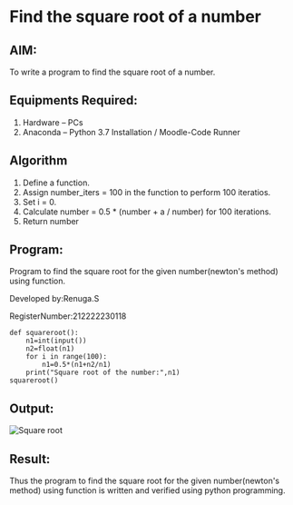 # Find the square root of a number

## AIM:
To write a program to find the square root of a number.

## Equipments Required:
1. Hardware – PCs
2. Anaconda – Python 3.7 Installation / Moodle-Code Runner

## Algorithm
1. Define a function.
2. Assign number_iters = 100 in the function to perform 100 iteratios.
3. Set i = 0.
4. Calculate  number = 0.5 * (number + a / number) for 100 iterations.
5. Return number

## Program:

Program to find the square root for the given number(newton's method) using function.

Developed by:Renuga.S

RegisterNumber:212222230118 
```
def squareroot():
    n1=int(input())
    n2=float(n1)
    for i in range(100):
        n1=0.5*(n1+n2/n1)
    print("Square root of the number:",n1)
squareroot()
```


## Output:

![Square root](https://user-images.githubusercontent.com/119292258/234481748-45d7586b-5378-47fe-88c4-282dfd8eca5f.png)


## Result:
Thus the program to find the square root for the given number(newton's method) using function is written and verified using python programming.
